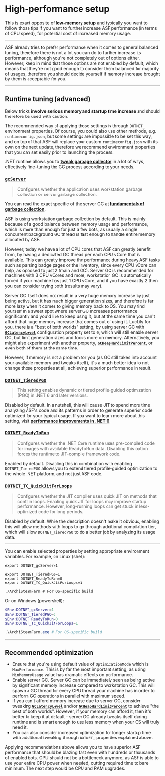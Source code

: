 # High-performance setup

This is exact opposite of **[low-memory setup](https://github.com/JustArchiNET/ArchiSteamFarm/wiki/Low-memory-setup)** and typically you want to follow those tips if you want to further increase ASF performance (in terms of CPU speed), for potential cost of increased memory usage.

---

ASF already tries to prefer performance when it comes to general balanced tuning, therefore there is not a lot you can do to further increase its performance, although you're not completely out of options either. However, keep in mind that those options are not enabled by default, which means that they're not good enough to consider them balanced for majority of usages, therefore you should decide yourself if memory increase brought by them is acceptable for you.

---

## Runtime tuning (advanced)

Below tricks **involve serious memory and startup time increase** and should therefore be used with caution.

The recommended way of applying those settings is through `DOTNET_` environment properties. Of course, you could also use other methods, e.g. `runtimeconfig.json`, but some settings are impossible to be set this way, and on top of that ASF will replace your custom `runtimeconfig.json` with its own on the next update, therefore we recommend environment properties that you can set easily prior to launching the process.

.NET runtime allows you to **[tweak garbage collector](https://docs.microsoft.com/dotnet/core/run-time-config/garbage-collector)** in a lot of ways, effectively fine-tuning the GC process according to your needs.

### [`gcServer`](https://docs.microsoft.com/dotnet/core/run-time-config/garbage-collector#flavors-of-garbage-collection)

> Configures whether the application uses workstation garbage collection or server garbage collection.

You can read the exact specific of the server GC at **[fundamentals of garbage collection](https://docs.microsoft.com/dotnet/standard/garbage-collection/fundamentals)**.

ASF is using workstation garbage collection by default. This is mainly because of a good balance between memory usage and performance, which is more than enough for just a few bots, as usually a single concurrent background GC thread is fast enough to handle entire memory allocated by ASF.

However, today we have a lot of CPU cores that ASF can greatly benefit from, by having a dedicated GC thread per each CPU vCore that is available. This can greatly improve the performance during heavy ASF tasks such as parsing badge pages or the inventory, since every CPU vCore can help, as opposed to just 2 (main and GC). Server GC is recommended for machines with 3 CPU vCores and more, workstation GC is automatically forced if your machine has just 1 CPU vCore, and if you have exactly 2 then you can consider trying both (results may vary).

Server GC itself does not result in a very huge memory increase by just being active, but it has much bigger generation sizes, and therefore is far more lazy when it comes to giving memory back to OS. You may find yourself in a sweet spot where server GC increases performance significantly and you'd like to keep using it, but at the same time you can't afford that huge memory increase that comes out of using it. Luckily for you, there is a "best of both worlds" setting, by using server GC with **[`GCLatencyLevel`](https://github.com/JustArchiNET/ArchiSteamFarm/wiki/Low-memory-setup#gclatencylevel)** configuration property set to `0`, which will still enable server GC, but limit generation sizes and focus more on memory. Alternatively, you might also experiment with another property, **[`GCHeapHardLimitPercent`](https://github.com/JustArchiNET/ArchiSteamFarm/wiki/Low-memory-setup#gcheaphardlimitpercent)**, or even both of them at the same time.

However, if memory is not a problem for you (as GC still takes into account your available memory and tweaks itself), it's a much better idea to not change those properties at all, achieving superior performance in result.

### **[`DOTNET_TieredPGO`](https://docs.microsoft.com/dotnet/core/run-time-config/compilation#profile-guided-optimization)**

> This setting enables dynamic or tiered profile-guided optimization (PGO) in .NET 6 and later versions.

Disabled by default. In a nutshell, this will cause JIT to spend more time analyzing ASF's code and its patterns in order to generate superior code optimized for your typical usage. If you want to learn more about this setting, visit **[performance improvements in .NET 6](https://devblogs.microsoft.com/dotnet/performance-improvements-in-net-6)**.

### **[`DOTNET_ReadyToRun`](https://docs.microsoft.com/dotnet/core/run-time-config/compilation#readytorun)**

> Configures whether the .NET Core runtime uses pre-compiled code for images with available ReadyToRun data. Disabling this option forces the runtime to JIT-compile framework code.

Enabled by default. Disabling this in combination with enabling `DOTNET_TieredPGO` allows you to extend tiered profile-guided optimization to the whole .NET platform, and not just ASF code.

### **[`DOTNET_TC_QuickJitForLoops`](https://docs.microsoft.com/dotnet/core/run-time-config/compilation#quick-jit-for-loops)**

> Configures whether the JIT compiler uses quick JIT on methods that contain loops. Enabling quick JIT for loops may improve startup performance. However, long-running loops can get stuck in less-optimized code for long periods.

Disabled by default. While the description doesn't make it obvious, enabling this will allow methods with loops to go through additional compilation tier, which will allow `DOTNET_TieredPGO` to do a better job by analyzing its usage data.

---

You can enable selected properties by setting appropriate environment variables. For example, on Linux (shell):

```shell
export DOTNET_gcServer=1

export DOTNET_TieredPGO=1
export DOTNET_ReadyToRun=0
export DOTNET_TC_QuickJitForLoops=1

./ArchiSteamFarm # For OS-specific build
```

Or on Windows (powershell):

```powershell
$Env:DOTNET_gcServer=1
$Env:DOTNET_TieredPGO=1
$Env:DOTNET_ReadyToRun=0
$Env:DOTNET_TC_QuickJitForLoops=1

.\ArchiSteamFarm.exe # For OS-specific build
```

---

## Recommended optimization

- Ensure that you're using default value of `OptimizationMode` which is `MaxPerformance`. This is by far the most important setting, as using `MinMemoryUsage` value has dramatic effects on performance.
- Enable server GC. Server GC can be immediately seen as being active by significant memory increase compared to workstation GC. This will spawn a GC thread for every CPU thread your machine has in order to perform GC operations in parallel with maximum speed.
- If you can't afford memory increase due to server GC, consider tweaking **[`GCLatencyLevel`](https://github.com/JustArchiNET/ArchiSteamFarm/wiki/Low-memory-setup#gclatencylevel)** and/or **[`GCHeapHardLimitPercent`](https://github.com/JustArchiNET/ArchiSteamFarm/wiki/Low-memory-setup#gcheaphardlimitpercent)** to achieve "the best of both worlds". However, if your memory can afford it, then it's better to keep it at default - server GC already tweaks itself during runtime and is smart enough to use less memory when your OS will truly need it.
- You can also consider increased optimization for longer startup time with additional tweaking through `DOTNET_` properties explained above.

Applying recommendations above allows you to have superior ASF performance that should be blazing fast even with hundreds or thousands of enabled bots. CPU should not be a bottleneck anymore, as ASF is able to use your entire CPU power when needed, cutting required time to bare minimum. The next step would be CPU and RAM upgrades.